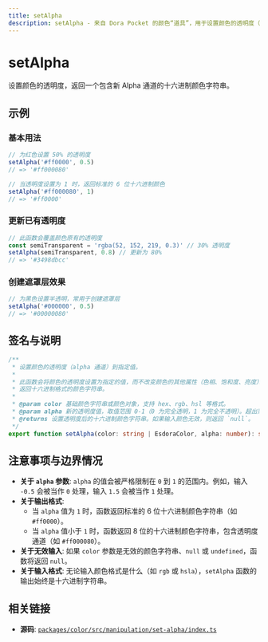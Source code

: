 ```yaml
---
title: setAlpha
description: setAlpha - 来自 Dora Pocket 的颜色“道具”，用于设置颜色的透明度（alpha 通道）到指定值。
---
```


# setAlpha

<!-- 1. 简介：一句话核心功能描述 -->

设置颜色的透明度，返回一个包含新 Alpha 通道的十六进制颜色字符串。

<!-- 2. 示例：由核心功能和从测试用例中提炼的场景组成 -->

## 示例

### 基本用法

```typescript
// 为红色设置 50% 的透明度
setAlpha('#ff0000', 0.5)
// => '#ff000080'

// 当透明度设置为 1 时，返回标准的 6 位十六进制颜色
setAlpha('#ff000080', 1)
// => '#ff0000'
```

### 更新已有透明度

```typescript
// 此函数会覆盖颜色原有的透明度
const semiTransparent = 'rgba(52, 152, 219, 0.3)' // 30% 透明度
setAlpha(semiTransparent, 0.8) // 更新为 80%
// => '#3498dbcc'
```

### 创建遮罩层效果

```typescript
// 为黑色设置半透明，常用于创建遮罩层
setAlpha('#000000', 0.5)
// => '#00000080'
```

<!-- 3. 签名与说明：合并了签名、参数、返回值的唯一技术核心 -->

## 签名与说明

```typescript
/**
 * 设置颜色的透明度（alpha 通道）到指定值。
 *
 * 此函数会将颜色的透明度设置为指定的值，而不改变颜色的其他属性（色相、饱和度、亮度）。
 * 返回十六进制格式的颜色字符串。
 *
 * @param color 基础颜色字符串或颜色对象，支持 hex、rgb、hsl 等格式。
 * @param alpha 新的透明度值，取值范围 0-1（0 为完全透明，1 为完全不透明）。超出范围的值将被限制在 0 和 1 之间。
 * @returns 设置透明度后的十六进制颜色字符串。如果输入颜色无效，则返回 `null`。
 */
export function setAlpha(color: string | EsdoraColor, alpha: number): string | null
```

<!-- 4. 注意事项与边界情况：建立用户信任 -->

## 注意事项与边界情况

- **关于 `alpha` 参数**: `alpha` 的值会被严格限制在 `0` 到 `1` 的范围内。例如，输入 `-0.5` 会被当作 `0` 处理，输入 `1.5` 会被当作 `1` 处理。
- **关于输出格式**:
  - 当 `alpha` 值为 `1` 时，函数返回标准的 6 位十六进制颜色字符串（如 `#ff0000`）。
  - 当 `alpha` 值小于 `1` 时，函数返回 8 位的十六进制颜色字符串，包含透明度通道（如 `#ff000080`）。
- **关于无效输入**: 如果 `color` 参数是无效的颜色字符串、`null` 或 `undefined`，函数将返回 `null`。
- **关于输入格式**: 无论输入颜色格式是什么（如 `rgb` 或 `hsla`），`setAlpha` 函数的输出始终是十六进制字符串。

<!-- 5. 相关链接：提供相关函数及源码的链接 -->

## 相关链接

- **源码**: [`packages/color/src/manipulation/set-alpha/index.ts`](https://github.com/esdora-js/esdora/blob/main/packages/color/src/manipulation/set-alpha/index.ts)
